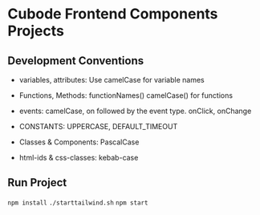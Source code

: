 # Cubode Frontend Components Projects

## Development Conventions

- variables, attributes: Use camelCase for variable names

- Functions, Methods: functionNames() camelCase() for functions

- events: camelCase, on followed by the event type. onClick, onChange

- CONSTANTS: UPPERCASE, DEFAULT_TIMEOUT

- Classes & Components: PascalCase

- html-ids & css-classes: kebab-case


## Run Project

```npm install```
```./starttailwind.sh```
```npm start```